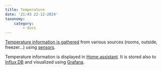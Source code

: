 ```yaml
---
title: Temperature
date: '21:43 22-12-2024'
taxonomy:
    category:
        - docs
---
```


[Temperature information is gathered](/track-temperature) from various sources (rooms, outside, freezer...) using [sensors](/sensors).

Temperature information is displayed in [Home assistant](/home-assistant). It is stored also to [Influx DB](/influx-db) and visualized using [Grafana](/grafana).